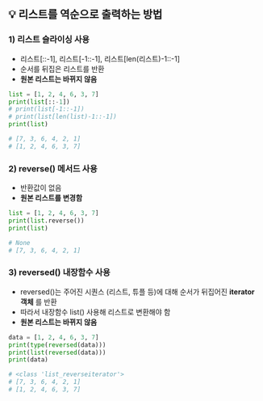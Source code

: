 ## 💡 리스트를 역순으로 출력하는 방법
### 1) 리스트 슬라이싱 사용
+ 리스트[::-1], 리스트[-1::-1], 리스트[len(리스트)-1::-1]
+ 순서를 뒤집은 리스트를 반환
+ __원본 리스트는 바뀌지 않음__
```python
list = [1, 2, 4, 6, 3, 7]
print(list[::-1])
# print(list[-1::-1])
# print(list[len(list)-1::-1])
print(list)

# [7, 3, 6, 4, 2, 1]
# [1, 2, 4, 6, 3, 7]
```
### 2) reverse() 메서드 사용
+ 반환값이 없음
+ __원본 리스트를 변경함__
```python
list = [1, 2, 4, 6, 3, 7]
print(list.reverse())
print(list)

# None
# [7, 3, 6, 4, 2, 1]
```

### 3) reversed() 내장함수 사용
+ reversed()는 주어진 시퀀스 (리스트, 튜플 등)에 대해 순서가 뒤집어진 __iterator 객체__ 를 반환
+ 따라서 내장함수 list() 사용해 리스트로 변환해야 함
+ __원본 리스트는 바뀌지 않음__
```python
data = [1, 2, 4, 6, 3, 7]
print(type(reversed(data)))
print(list(reversed(data)))
print(data) 

# <class 'list_reverseiterator'>
# [7, 3, 6, 4, 2, 1]
# [1, 2, 4, 6, 3, 7] 
```
